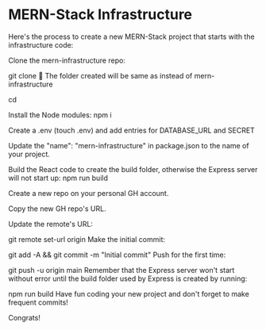 # MERN-Stack Infrastructure

Here's the process to create a new MERN-Stack project that starts with the infrastructure code:

Clone the mern-infrastructure repo:

git clone <url of mern-infrastructure> <name-of-project>
👀 The folder created will be same as <name-of-project> instead of mern-infrastructure

cd <name-of-project>

Install the Node modules: npm i

Create a .env (touch .env) and add entries for DATABASE_URL and SECRET

Update the "name": "mern-infrastructure" in package.json to the name of your project.

Build the React code to create the build folder, otherwise the Express server will not start up: npm run build

Create a new repo on your personal GH account.

Copy the new GH repo's URL.

Update the remote's URL:

git remote set-url origin <paste the copied GH url>
Make the initial commit:

git add -A && git commit -m "Initial commit"
Push for the first time:

git push -u origin main
Remember that the Express server won't start without error until the build folder used by Express is created by running:

npm run build
Have fun coding your new project and don't forget to make frequent commits!

Congrats!
